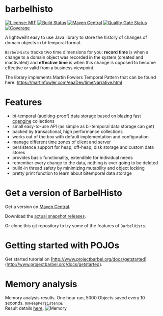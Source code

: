 # barbelhisto
[![License: MIT](https://img.shields.io/badge/License-MIT-yellow.svg)](https://opensource.org/licenses/MIT)
[![Build Status](https://travis-ci.org/projectbarbel/barbelhisto-core.svg?branch=master)](https://travis-ci.org/projectbarbel/barbelhisto-core)
[![Maven Central](https://img.shields.io/maven-central/v/org.projectbarbel/barbelhisto.svg)](https://search.maven.org/search?q=barbelhisto)
[![Quality Gate Status](https://sonarcloud.io/api/project_badges/measure?project=org.projectbarbel%3Abarbelhisto&metric=alert_status)](https://sonarcloud.io/dashboard?id=org.projectbarbel%3Abarbelhisto)
[![Coverage](https://sonarcloud.io/api/project_badges/measure?project=org.projectbarbel%3Abarbelhisto&metric=coverage)](https://sonarcloud.io/dashboard?id=org.projectbarbel%3Abarbelhisto)

A lightweiht easy to use Java library to store the history of changes of domain objects in bi-temporal format. 

`BarbelHisto` tracks two time dimensions for you: **record time** is when a change to a domain object was recorded in the system (created and inactivated) and **effective time** is when this change is opposed to become effective or valid from a business viewpoint.

The library implements Martin Fowlers Temporal Pattern that can be found here: https://martinfowler.com/eaaDev/timeNarrative.html

# Features

- bi-temporal (auditing-proof) data storage based on blazing fast [cqengine](https://github.com/npgall/cqengine) collections
- small easy-to-use API (as simple as bi-temporal data storage can get)
- backed by transactional, high performance collections
- works out of the box with default implementation and configuration
- manage different time zones of client and server
- persistence support for heap, off-heap, disk storage and custom data stores
- provides basic functionality, extendible for individual needs
- remember every change to the data, nothing is ever going to be deleted
- build-in thread safety by minimizing mutability and object locking
- pretty print function to learn about bitemporal data storage

# Get a version of BarbelHisto
Get a version on [Maven Central](https://search.maven.org/search?q=barbelhisto).

Download the [actual snapshot releases](https://github.com/projectbarbel/barbelhisto-core/releases). 

Or clone this git repository to try some of the features of `BarbelHisto`.

# Getting started with POJOs
Get started turorial on [http://www.projectbarbel.org/docs/getstarted](http://www.projectbarbel.org/docs/getstarted).
# Memory analysis
Memory analysis results. One hour run, 5000 Objects saved every 10 seconds. `OnHeapPersistence`. 
<br>Result details [here](https://github.com/projectbarbel/barbelhisto-core/blob/master/performance/BarbelCoreSaveMemoryTest.txt).
![Memory](https://user-images.githubusercontent.com/876604/53019849-fb084b00-3455-11e9-8625-6c2bf1be1576.png)
